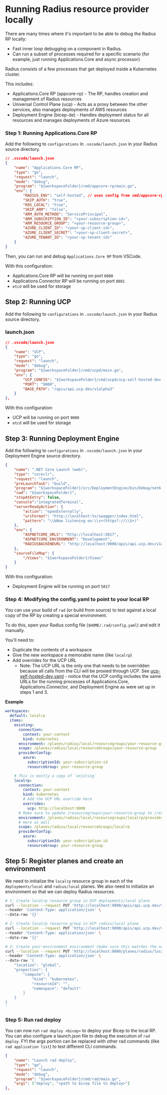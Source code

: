 # Running Radius resource provider locally

There are many times where it's important to be able to debug the Radius RP locally:
- Fast inner loop debugging on a component in Radius.
- Can run a subset of processes required for a specific scenario (for example, just running Applications.Core and async processor)

Radius consists of a few processes that get deployed inside a Kubernetes cluster.

 This includes:

- Applications.Core RP (appcore-rp) - The RP, handles creation and management of Radius resources
- Universal Control Plane (ucp) - Acts as a proxy between the other services, also manages deployments of AWS resources
- Deployment Engine (bicep-de) - Handles deployment status for all resources and manages deployments of Azure resources

### Step 1: Running Applications.Core RP

Add the following to `configurations` in `.vscode/launch.json` in your Radius source directory.

```json
// .vscode/launch.json
{
    "name": "Applications.Core RP",
    "type": "go",
    "request": "launch",
    "mode": "debug",
    "program": "${workspaceFolder}/cmd/appcore-rp/main.go",
    "env": {
        "RADIUS_ENV": "self-hosted", // uses config from cmd/appcore-rp/radius-self-hosted.yaml
        "SKIP_AUTH": "true",
        "K8S_LOCAL": "true",
        "SKIP_ARM": "false",
        "ARM_AUTH_METHOD": "ServicePrincipal",
        "ARM_SUBSCRIPTION_ID": "<your-subscription-id>",
        "ARM_RESOURCE_GROUP": "<your-resource-group>",
        "AZURE_CLIENT_ID": "<your-sp-client-id>",
        "AZURE_CLIENT_SECRET": "<your-sp-client-secret>",
        "AZURE_TENANT_ID": "<your-sp-tenant-id>"
    }
}
```

Then, you can run and debug `Applications.Core RP` from VSCode.

With this configuration:
- Applications.Core RP will be running on port `8080`
- Applications.Connector RP will be running on port `8081`
- `etcd` will be used for storage

## Step 2: Running UCP

Add the following to `configurations` in `.vscode/launch.json` in your Radius source directory.

### launch.json
```json
// .vscode/launch.json
{
    "name": "UCP",
    "type": "go",
    "request": "launch",
    "mode": "debug",
    "program": "${workspaceFolder}/cmd/ucpd/main.go",
    "env": {
        "UCP_CONFIG": "${workspaceFolder}/cmd/ucpd/ucp-self-hosted-dev.yaml",
        "PORT": "9000",
        "BASE_PATH": "/apis/api.ucp.dev/v1alpha3"
    }
},
```

With this configuration:
- UCP will be running on port `9000`
- `etcd` will be used for storage

## Step 3: Running Deployment Engine

Add the following to `configurations` in `.vscode/launch.json` in your Deployment Engine source directory.

```json
{
    "name": ".NET Core Launch (web)",
    "type": "coreclr",
    "request": "launch",
    "preLaunchTask": "build",
    "program": "${workspaceFolder}/src/DeploymentEngine/bin/Debug/net6.0/arm-de.dll",
    "cwd": "${workspaceFolder}",
    "stopAtEntry": false,
    "console":"integratedTerminal",
    "serverReadyAction": {
        "action": "openExternally",
        "uriFormat": "http://localhost:%s/swagger/index.html",
        "pattern": "\\bNow listening on:\\s+(https?://\\S+)"
    },
    "env": {
        "ASPNETCORE_URLS": "http://localhost:5017",
        "ASPNETCORE_ENVIRONMENT": "Development",
        "RADIUSBACKENDURL": "http://localhost:9000/apis/api.ucp.dev/v1alpha3"
    },
    "sourceFileMap": {
        "/Views": "${workspaceFolder}/Views"
    }
}
```

With this configuration:
- Deployment Engine will be running on port `5017`

### Step 4: Modifying the config.yaml to point to your local RP

You can use your build of `rad` (or build from source) to test against a local copy of the RP by creating a special environment.

To do this, open your Radius config file (`$HOME/.rad/config.yaml`) and edit it manually. 

You'll need to:

- Duplicate the contents of a workspace
- Give the new workspace a memorable name (like `localrp`)
- Add overrides for the UCP URL
  - Note: The UCP URL is the only one that needs to be overridden because all calls from the CLI will be proxied through UCP. See [ucp-self-hosted-dev.yaml](https://github.com/project-radius/radius/blob/main/cmd/ucpd/ucp-self-hosted-dev.yaml) - notice that the UCP config includes the same URLs for the running processes of Applications.Core, Applications.Connector, and Deployment Engine as were set up in steps 1 and 3.

**Example**

```yaml
workspaces:
  default: localrp
  items:
    existing:
      connection:
        context: your-context
        kind: kubernetes
      environment: /planes/radius/local/resourcegroups/your-resource-group/providers/applications.core/environments/your-environment
      scope: /planes/radius/local/resourceGroups/your-resource-group
      providerConfig:
        azure:
          subscriptionId: your-subscription-id
          resourceGroup: your-resource-group

    # This is mostly a copy of `existing`
    localrp:
      connection:
        context: your-context
        kind: kubernetes
        # Add the UCP URL override here
        overrides:
          ucp: http://localhost:9000
      # Make sure to update /resourcegroups/your-resource-group to /resourcegroups/localrp here
      environment: /planes/radius/local/resourcegroups/localrp/providers/applications.core/environments/your-environment
      # Here as well
      scope: /planes/radius/local/resourceGroups/localrp
      providerConfig:
        azure:
          subscriptionId: your-subscription-id
          resourceGroup: your-resource-group
```

## Step 5: Register planes and create an environment

We need to initialize the `localrp` resource group in each of the `deployments/local` and `radius/local` planes. We also need to initialize an environment so that we can deploy Radius resources.

``` bash
# 1: Create localrp resource group in UCP deployments/local plane
curl --location --request PUT 'http://localhost:9000/apis/api.ucp.dev/v1alpha3/planes/deployments/local/resourceGroups/localrp' \
--header 'Content-Type: application/json' \
--data-raw '{}'

# 2: Create localrp resource group in UCP radius/local plane
curl --location --request PUT 'http://localhost:9000/apis/api.ucp.dev/v1alpha3/planes/radius/local/resourceGroups/localrp' \
--header 'Content-Type: application/json' \
--data-raw '{}'

# 3: Create your-environment environment (make sure this matches the name of your environment in the config)
curl --location --request PUT 'http://localhost:8080/planes/radius/local/resourceGroups/localrp/providers/Applications.Core/environments/your-environment?api-version=2022-03-15-privatepreview' \
--header 'Content-Type: application/json' \
--data-raw '{
    "location": "global",
    "properties": {
        "compute": {
            "kind": "kubernetes",
            "resourceId": "",
            "namespace": "default"
        }
    }
}
'
```

### Step 5: Run rad deploy

You can now run `rad deploy <bicep>` to deploy your Bicep to the local RP. You can also configure a launch.json file to debug the execution of `rad deploy`. FYI the args portion can be replaced with other rad commands (like `rad application list`) to test different CLI commands.

```json
{
    "name": "Launch rad deploy",
    "type": "go",
    "request": "launch",
    "mode": "debug",
    "program": "${workspaceFolder}/cmd/rad/main.go",
    "args": ["deploy", "<path to bicep file to deploy>"]
},
```
